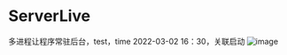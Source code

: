 # ServerLive
多进程让程序常驻后台，test，time 2022-03-02 16：30，关联启动
![image](https://github.com/wrs13634194612/ServerLive/blob/master/imgs/servicelive.png)

